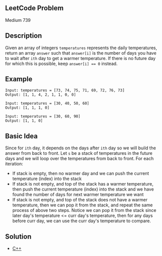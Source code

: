 ## LeetCode Problem
Medium 739

## Description
Given an array of integers `temperatures` represents the daily temperatures, return an array `answer` such that `answer[i]` is the number of days you have to wait after `ith` day to get a warmer temperature. If there is no future day for which this is possible, keep `answer[i] == 0` instead.

## Example
```
Input: temperatures = [73, 74, 75, 71, 69, 72, 76, 73]
Output: [1, 1, 4, 2, 1, 1, 0, 0]

Input: temperatures = [30, 40, 50, 60]
Output: [1, 1, 1, 0]

Input: temperatures = [30, 60, 90]
Output: [1, 1, 0]
```

## Basic Idea
Since for `ith` day, it depends on the days after `ith` day so we will build the answer from back to front. Let `s` be a stack of temperatures in the future days and we will loop over the temperatures from back to front. For each iteration:
- If stack is empty, then no warmer day and we can push the current temperature (index) into the stack
- If stack is not empty, and top of the stack has a warmer temperature, then push the current temperature (index) into the stack and we have found the number of days for next warmer temperature we want
- If stack is not empty, and top of the stack does not have a warmer temperature, then we can pop it from the stack, and repeat the same process of above two steps. Notice we can pop it from the stack since later day's temperature <= curr day's temperature, then for any days before curr day, we can use the curr day's temperature to compare.

## Solution
- [C++](./solution.cpp)